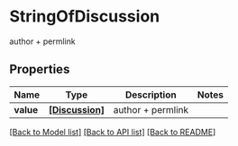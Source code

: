 # StringOfDiscussion

author + permlink
## Properties
Name | Type | Description | Notes
------------ | ------------- | ------------- | -------------
**value** | [**[Discussion]**](Discussion.md) | author + permlink | 

[[Back to Model list]](../README.md#documentation-for-models) [[Back to API list]](../README.md#documentation-for-api-endpoints) [[Back to README]](../README.md)


